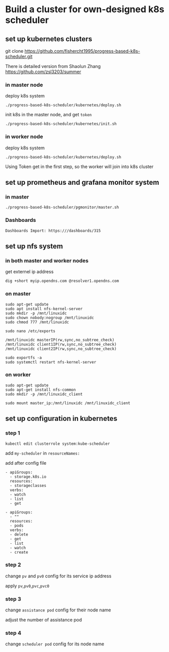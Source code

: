 # Build a cluster for own-designed k8s scheduler

## set up kubernetes clusters

git clone https://github.com/fishercht1995/progress-based-k8s-scheduler.git


There is detailed version from Shaolun Zhang
https://github.com/zsl3203/summer


### in master node

deploy k8s system
```
./progress-based-k8s-scheduler/kubernetes/deploy.sh
```
init k8s in the master node, and get `token`
```
./progress-based-k8s-scheduler/kubernetes/init.sh
```

### in worker node
deploy k8s system
```
./progress-based-k8s-scheduler/kubernetes/deploy.sh
```
Using Token get in the first step, so the worker will join into k8s cluster

## set up prometheus and grafana monitor system

### in master
```
./progress-based-k8s-scheduler/pgmonitor/master.sh
```
### Dashboards
```
Dashboards Import: https:///dashboards/315
```

## set up nfs system

### in both master and worker nodes
get externel ip address
```
dig +short myip.opendns.com @resolver1.opendns.com
```

### on master
```
sudo apt-get update
sudo apt install nfs-kernel-server
sudo mkdir -p /mnt/linuxidc
sudo chown nobody:nogroup /mnt/linuxidc
sudo chmod 777 /mnt/linuxidc

sudo nano /etc/exports

/mnt/linuxidc masterIP(rw,sync,no_subtree_check)
/mnt/linuxidc client1IP(rw,sync,no_subtree_check)
/mnt/linuxidc client2IP(rw,sync,no_subtree_check)

sudo exportfs -a
sudo systemctl restart nfs-kernel-server
```

### on worker
```
sudo apt-get update
sudo apt-get install nfs-common
sudo mkdir -p /mnt/linuxidc_client

sudo mount master_ip:/mnt/linuxidc /mnt/linuxidc_client

```

## set up configuration in kubernetes

### step 1

```
kubectl edit clusterrole system:kube-scheduler
```

add `my-scheduler` in `resourceNames:`


add after config file 
```
- apiGroups:
  - storage.k8s.io
  resources:
  - storageclasses
  verbs:
  - watch
  - list
  - get
```
```
- apiGroups:
  - ""
  resources:
  - pods
  verbs:
  - delete
  - get
  - list
  - watch
  - create
```
### step 2

change `pv` and `pv0` config for its service ip address

apply `pv`,`pv0`,`pvc`,`pvc0`

### step 3

change `assistance pod` config for their node name

adjust the number of assistance pod

### step 4

change `scheduler pod` config for its node name

